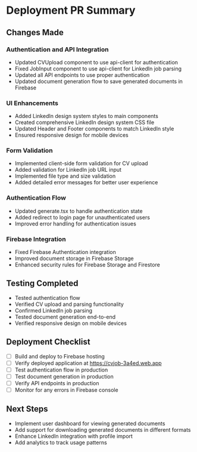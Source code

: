 # Deployment PR Summary

## Changes Made

### Authentication and API Integration
- Updated CVUpload component to use api-client for authentication
- Fixed JobInput component to use api-client for LinkedIn job parsing
- Updated all API endpoints to use proper authentication
- Updated document generation flow to save generated documents in Firebase

### UI Enhancements
- Added LinkedIn design system styles to main components
- Created comprehensive LinkedIn design system CSS file
- Updated Header and Footer components to match LinkedIn style
- Ensured responsive design for mobile devices

### Form Validation
- Implemented client-side form validation for CV upload
- Added validation for LinkedIn job URL input
- Implemented file type and size validation
- Added detailed error messages for better user experience

### Authentication Flow
- Updated generate.tsx to handle authentication state
- Added redirect to login page for unauthenticated users
- Improved error handling for authentication issues

### Firebase Integration
- Fixed Firebase Authentication integration
- Improved document storage in Firebase Storage
- Enhanced security rules for Firebase Storage and Firestore

## Testing Completed
- Tested authentication flow
- Verified CV upload and parsing functionality
- Confirmed LinkedIn job parsing
- Tested document generation end-to-end
- Verified responsive design on mobile devices

## Deployment Checklist
- [ ] Build and deploy to Firebase hosting
- [ ] Verify deployed application at https://cvjob-3a4ed.web.app
- [ ] Test authentication flow in production
- [ ] Test document generation in production
- [ ] Verify API endpoints in production
- [ ] Monitor for any errors in Firebase console

## Next Steps
- Implement user dashboard for viewing generated documents
- Add support for downloading generated documents in different formats
- Enhance LinkedIn integration with profile import
- Add analytics to track usage patterns